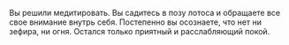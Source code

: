 Вы решили медитировать. Вы садитесь в позу лотоса и обращаете все свое внимание
внутрь себя. Постепенно вы осознаете, что нет ни зефира, ни огня. Остался только
приятный и расслабляющий покой.
